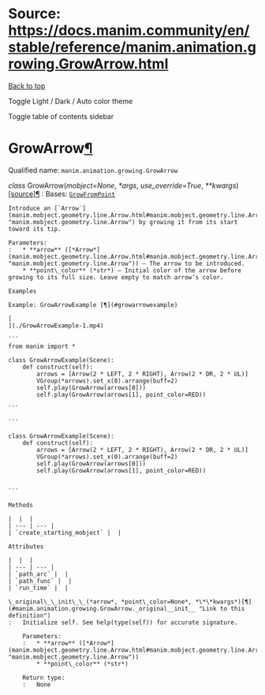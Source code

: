 # Source: https://docs.manim.community/en/stable/reference/manim.animation.growing.GrowArrow.html

[Back to top](#)

Toggle Light / Dark / Auto color theme

Toggle table of contents sidebar

GrowArrow[¶](#growarrow "Link to this heading")
===============================================

Qualified name: `manim.animation.growing.GrowArrow`

*class* GrowArrow(*mobject=None*, *\*args*, *use\_override=True*, *\*\*kwargs*)[[source]](../_modules/manim/animation/growing.html#GrowArrow)[¶](#manim.animation.growing.GrowArrow "Link to this definition")
:   Bases: [`GrowFromPoint`](manim.animation.growing.GrowFromPoint.html#manim.animation.growing.GrowFromPoint "manim.animation.growing.GrowFromPoint")

    Introduce an [`Arrow`](manim.mobject.geometry.line.Arrow.html#manim.mobject.geometry.line.Arrow "manim.mobject.geometry.line.Arrow") by growing it from its start toward its tip.

    Parameters:
    :   * **arrow** ([*Arrow*](manim.mobject.geometry.line.Arrow.html#manim.mobject.geometry.line.Arrow "manim.mobject.geometry.line.Arrow")) – The arrow to be introduced.
        * **point\_color** (*str*) – Initial color of the arrow before growing to its full size. Leave empty to match arrow’s color.

    Examples

    Example: GrowArrowExample [¶](#growarrowexample)

    [
    ](./GrowArrowExample-1.mp4)

    ```
    from manim import *

    class GrowArrowExample(Scene):
        def construct(self):
            arrows = [Arrow(2 * LEFT, 2 * RIGHT), Arrow(2 * DR, 2 * UL)]
            VGroup(*arrows).set_x(0).arrange(buff=2)
            self.play(GrowArrow(arrows[0]))
            self.play(GrowArrow(arrows[1], point_color=RED))

    ```

    ```

    class GrowArrowExample(Scene):
        def construct(self):
            arrows = [Arrow(2 * LEFT, 2 * RIGHT), Arrow(2 * DR, 2 * UL)]
            VGroup(*arrows).set_x(0).arrange(buff=2)
            self.play(GrowArrow(arrows[0]))
            self.play(GrowArrow(arrows[1], point_color=RED))


    ```

    Methods

    |  |  |
    | --- | --- |
    | `create_starting_mobject` |  |

    Attributes

    |  |  |
    | --- | --- |
    | `path_arc` |  |
    | `path_func` |  |
    | `run_time` |  |

    \_original\_\_init\_\_(*arrow*, *point\_color=None*, *\*\*kwargs*)[¶](#manim.animation.growing.GrowArrow._original__init__ "Link to this definition")
    :   Initialize self. See help(type(self)) for accurate signature.

        Parameters:
        :   * **arrow** ([*Arrow*](manim.mobject.geometry.line.Arrow.html#manim.mobject.geometry.line.Arrow "manim.mobject.geometry.line.Arrow"))
            * **point\_color** (*str*)

        Return type:
        :   None